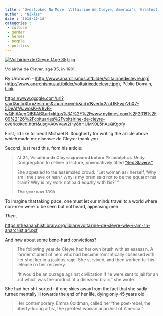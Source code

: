 ```yaml
---
title : "Overlooked No More: Voltairine de Cleyre, America’s ‘Greatest Woman Anarchist’"
author : "Niklas"
date : "2018-10-18"
categories : 
 - culture
 - gender
 - heroes
 - people
 - politics
---
```


[![Voltairine de Cleyre (Age 35).jpg](https://upload.wikimedia.org/wikipedia/commons/thumb/6/6a/Voltairine_de_Cleyre_%28Age_35%29.jpg/1200px-Voltairine_de_Cleyre_%28Age_35%29.jpg)](https://commons.wikimedia.org/wiki/File:Voltairine_de_Cleyre_(Age_35).jpg#/media/File:Voltairine_de_Cleyre_(Age_35).jpg)

Volairine de Clever, age 35, in 1901.

  
By Unknown - [http://www.anarchismus.at/bilder/voltairinedecleyre.jpg](http://www.anarchismus.at/bilder/voltairinedecleyre.jpg), Public Domain, [Link](https://commons.wikimedia.org/w/index.php?curid=31010846)

https://www.google.com/url?sa=t&rct=j&q=&esrc=s&source=web&cd=1&ved=2ahUKEwjZzbX7-5DeAhWJwosKHV8vB-wQFjAAegQIBRAB&url=https%3A%2F%2Fwww.nytimes.com%2F2018%2F09%2F26%2Fobituaries%2Fvoltairine-de-cleyre-overlooked.html&usg=AOvVaw2fny8hHUMK9L5hAuQKgofy

First, I'd like to credit Michael B. Dougherty for writing the article above which made me discover de Cleyre: thank you.

Second, just read this, from his article:

> At 24, Voltairine de Cleyre appeared before Philadelphia’s Unity Congregation to deliver a lecture, provocatively titled [“Sex Slavery.”](http://www.gutenberg.org/files/43098/43098-h/43098-h.htm#Sex-Slavery)
> 
> She appealed to the assembled crowd: “Let woman ask herself, ‘Why am I the slave of man? Why is my brain said not to be the equal of his brain? Why is my work not paid equally with his?’ ”
> 
> The year was 1890. 

To imagine that taking place, one must let our minds travel to a world where non-men were to be seen but not heard, appeasing men.

_Then_,

https://theanarchistlibrary.org/library/voltairine-de-cleyre-why-i-am-an-anarchist.a4.pdf

And how about some bone-hard convictions?

> The following year de Cleyre had her own brush with an assassin. A former student of hers who had become romantically obsessed with her shot her in a jealous rage. She survived, and then worked for his release on her recovery.
> 
> “It would be an outrage against civilization if he were sent to jail for an act which was the product of a diseased brain,” she wrote.

She had her shit sorted—if one shies away from the fact that she sadly turned mentally ill towards the end of her life, dying only 45 years old.

> Her contemporary, Emma Goldman, called her “the poet-rebel, the liberty-loving artist, the greatest woman anarchist of America.”
